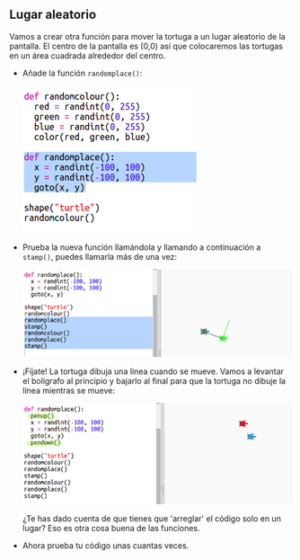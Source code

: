 ## Lugar aleatorio

Vamos a crear otra función para mover la tortuga a un lugar aleatorio de la pantalla. El centro de la pantalla es (0,0) así que colocaremos las tortugas en un área cuadrada alrededor del centro.

+ Añade la función `randomplace()`:
    
    ![screenshot](images/modern-place-function.png)

+ Prueba la nueva función llamándola y llamando a continuación a `stamp()`, puedes llamarla más de una vez:
    
    ![screenshot](images/modern-call-place.png)

+ ¡Fíjate! La tortuga dibuja una línea cuando se mueve. Vamos a levantar el bolígrafo al principio y bajarlo al final para que la tortuga no dibuje la línea mientras se mueve:
    
    ![screenshot](images/modern-place-pen.png)
    
    ¿Te has dado cuenta de que tienes que 'arreglar' el código solo en un lugar? Eso es otra cosa buena de las funciones.

+ Ahora prueba tu código unas cuantas veces.